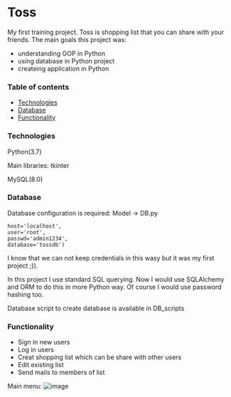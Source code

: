 # Toss

My first training project. Toss is shopping list that you can share with your friends. The main goals this project was:
- understanding OOP in Python
- using database in Python project
- createing application in Python

### Table of contents
* [Technologies](#Technologies)
* [Database](#Databse)
* [Functionality](#Functionality)


### Technologies

Python(3.7)

   Main libraries: tkinter
  
MySQL(8.0)


### Database

Database configuration is required:
Model -> DB.py

```
host='localhost',
user='root',
passwd='admin1234',
database='tossdb')
```

I know that we can not keep credentials in this wasy but it was my first project ;)). 

In this project I use standard SQL querying. Now I would use SQLAlchemy and ORM to do this in more Python way. 
Of course I would use password hashing too.

Database script to create database is available in DB_scripts


### Functionality

- Sign in new users
- Log in users
- Creat shopping list which can be share with other users
- Edit existing list
- Send mails to members of list


Main menu:
![image](https://user-images.githubusercontent.com/63808220/114876403-9317da00-9dfe-11eb-9b83-9c8a08565182.png)

